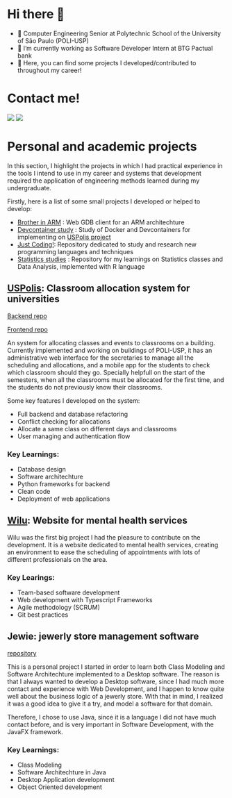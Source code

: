 # Hi there 👋

- 🔭 Computer Engineering Senior at Polytechnic School of the University of São Paulo (POLI-USP)
- ️💼 I’m currently working as Software Developer Intern at BTG Pactual bank
- 💬 Here, you can find some projects I developed/contributed to throughout my career!

# Contact me!
<div>
<a href="https://www.linkedin.com/in/henrique-fuga-duran-b2a1b0234/" target="_blank"><img src="https://img.shields.io/badge/-LinkedIn-%230077B5?style=for-the-badge&logo=linkedin&logoColor=white" target="_blank"></a> 
<a href = "mailto:henriqueduran15@gmail.com"><img src="https://img.shields.io/badge/-Gmail-%23333?style=for-the-badge&logo=gmail&logoColor=white" target="_blank"></a>
</div>

# Personal and academic projects

In this section, I highlight the projects in which I had practical experience in the tools I intend to use in my career and systems that development required the application 
of engineering methods learned during my undergraduate.

Firstly, here is a list of some small projects I developed or helped to develop:

- [Brother in ARM](https://github.com/brunoVA101/lab-proc) : Web GDB client for an ARM architechture
- [Devcontainer study](https://github.com/hfduran/devcontainer) : Study of Docker and Devcontainers for implementing on [USPolis project](#uspolis-classroom-allocation-system-for-universities)
- [Just Coding!](http://github.com/hfduran/just-coding): Repository dedicated to study and research new programming languages and techniques
- [Statistics studies](https://github.com/hfduran/statistics) : Repository for my learnings on Statistics classes and Data Analysis, implemented with R language

## [USPolis](https://www.uspolis.com.br): Classroom allocation system for universities

[Backend repo](https://github.com/PCS-Poli-USP/USPolis-DB-Migration)

[Frontend repo](https://github.com/PCS-Poli-USP/USPolis-Admin-Frontend)

An system for allocating classes and events to classrooms on a building. Currently implemented and working on buildings of POLI-USP, it has an administrative web interface for the secretaries to manage all the scheduling and allocations, and a mobile app for the students to check which classroom should they go. Specially helpfull on the start of the semesters, when all the classrooms must be allocated for the first time, and the students do not previously know their classrooms.

Some key features I developed on the system:
- Full backend and database refactoring
- Conflict checking for allocations
- Allocate a same class on different days and classrooms
- User managing and authentication flow

### Key Learnings:
- Database design
- Software architechture
- Python frameworks for backend
- Clean code
- Deployment of web applications

## [Wilu](https://wiluapp.com): Website for mental health services

Wilu was the first big project I had the pleasure to contribute on the development. It is a website dedicated to mental health services, creating an environment to ease the scheduling of appointments with lots of different professionals on the area.

### Key Learings:
- Team-based software development
- Web development with Typescript Frameworks
- Agile methodology (SCRUM)
- Git best practices

## Jewie: jewerly store management software

[repository](https://github.com/hfduran/jewie)

This is a personal project I started in order to learn both Class Modeling and Software Architechture implemented to a Desktop software. The reason is that I always wanted to develop a Desktop software, since I had much more contact and experience with Web Development, and I happen to know quite well about the business logic of a jewerly store. With that in mind, I realized it was a good idea to give it a try, and model a software for that domain.

Therefore, I chose to use Java, since it is a language I did not have much contact before, and is very important in Software Development, with the JavaFX framework.

### Key Learnings:
- Class Modeling
- Software Architechture in Java
- Desktop Application development
- Object Oriented development
